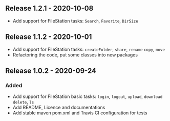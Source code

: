 ## Release 1.2.1 - 2020-10-08
- Add support for FileStation tasks: `Search`, `Favorite`, `DirSize`

## Release 1.1.2 - 2020-10-01
- Add support for FileStation tasks: `createFolder`, `share`, `rename`
   `copy`, `move`
- Refactoring the code, put some classes into new packages
   
## Release 1.0.2 - 2020-09-24
### Added
- Add support for FileStation basic tasks: `login`, `logout`, `upload`, `download`
   `delete`, `ls`
- Add README, Licence and documentations
- Add stable maven pom.xml and Travis CI configuration for tests
